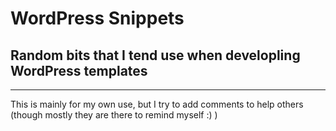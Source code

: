 # WordPress Snippets

## Random bits that I tend use when developling WordPress templates

***

This is mainly for my own use, but I try to add comments to help others (though mostly they are there to remind myself :) )